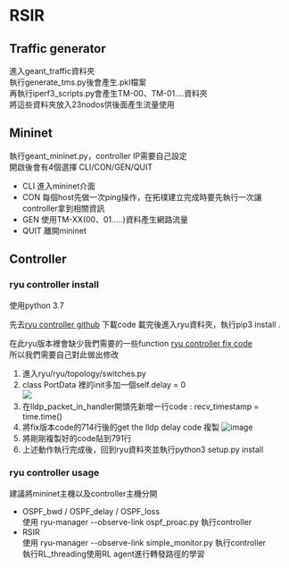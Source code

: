 # RSIR
## Traffic generator

進入geant_traffic資料夾  
執行generate_tms.py後會產生.pkl檔案  
再執行iperf3_scripts.py會產生TM-00、TM-01....資料夾  
將這些資料夾放入23nodos供後面產生流量使用


## Mininet

執行geant_mininet.py，controller IP需要自己設定  
開啟後會有4個選擇 CLI/CON/GEN/QUIT
* CLI
進入mininet介面
* CON
每個host先做一次ping操作，在拓樸建立完成時要先執行一次讓controller拿到相關資訊
* GEN
使用TM-XX(00、01.....)資料產生網路流量
* QUIT
離開mininet

## Controller

### ryu controller install

使用python 3.7

先去[ryu controller github](https://github.com/faucetsdn/ryu) 下載code
載完後進入ryu資料夾，執行pip3 install .

在此ryu版本裡會缺少我們需要的一些function  [ryu controller fix code](https://github.com/muzixing/ryu/blob/master/ryu/topology/switches.py)  
所以我們需要自己對此做出修改

1. 進入ryu/ryu/topology/switches.py
2. class PortData 裡的init多加一個self.delay = 0  
![](https://i.imgur.com/E9RPmRz.png)
3. 在lldp_packet_in_handler開頭先新增一行code : recv_timestamp = time.time()
4. 將fix版本code的714行後的get the lldp delay code 複製
![image](https://user-images.githubusercontent.com/69691891/145552471-a11fbc18-a494-4e34-982c-6e88a861a27a.png)
5. 將剛剛複製好的code貼到791行
6. 上述動作執行完成後，回到ryu資料夾並執行python3 setup.py install

### ryu controller usage

建議將mininet主機以及controller主機分開

* OSPF_bwd / OSPF_delay / OSPF_loss  
使用 ryu-manager --observe-link ospf_proac.py 執行controller
* RSIR  
使用 ryu-manager --observe-link simple_monitor.py 執行controller  
執行RL_threading使用RL agent進行轉發路徑的學習




